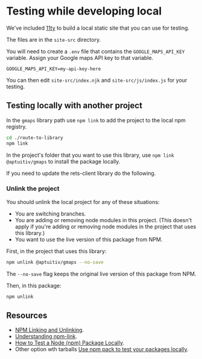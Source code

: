 # Testing while developing local

We've included [11ty](https://www.11ty.dev/) to build a local static site that you can use for testing.

The files are in the `site-src` directory.

You will need to create a `.env` file that contains the `GOOGLE_MAPS_API_KEY` variable. Assign your Google maps API key to that variable.

```env
GOOGLE_MAPS_API_KEY=my-api-key-here
```

You can then edit `site-src/index.njk` and `site-src/js/index.js` for your testing.

## Testing locally with another project

In the `gmaps` library path use `npm link` to add the project to the local npm registry.

```bash
cd ./route-to-library
npm link
```

In the project's folder that you want to use this library, use `npm link @aptuitiv/gmaps` to install the package locally.

If you need to update the rets-client library do the following.

### Unlink the project

You should unlink the local project for any of these situations:

- You are switching branches.
- You are adding or removing node modules in this project. (This doesn't apply if you're adding or removing node modules in the project that uses this library.)
- You want to use the live version of this package from NPM.

First, in the project that uses this library:

```bash
npm unlink @aptuitiv/gmaps --no-save
```

The `--no-save` flag keeps the original live version of this package from NPM.

Then, in this package:

```bash
npm unlink
```

## Resources

- [NPM Linking and Unlinking](https://dev.to/erinbush/npm-linking-and-unlinking-2h1g).
- [Understanding npm-link](https://medium.com/dailyjs/how-to-use-npm-link-7375b6219557).
- [How to Test a Node (npm) Package Locally](https://javascript.plainenglish.io/how-to-test-a-node-package-locally-8dde33e642df).
- Other option wth tarballs [Use npm pack to test your packages locally](https://dev.to/scooperdev/use-npm-pack-to-test-your-packages-locally-486e).
